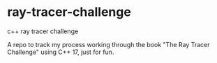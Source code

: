 # ray-tracer-challenge
c++ ray tracer challenge

A repo to track my process working through the book "The Ray Tracer Challenge" using C++ 17, just for fun.
